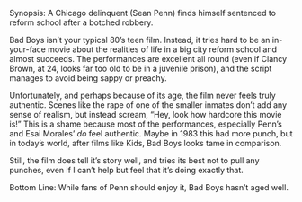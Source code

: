 Synopsis: A Chicago delinquent (Sean Penn) finds himself sentenced to reform school after a botched robbery.

Bad Boys isn’t your typical 80’s teen film.  Instead, it tries hard to be an in-your-face movie about the realities of life in a big city reform school and almost succeeds.  The performances are excellent all round (even if Clancy Brown, at 24, looks far too old to be in a juvenile prison), and the script manages to avoid being sappy or preachy.

Unfortunately, and perhaps because of its age, the film never feels truly authentic.  Scenes like the rape of one of the smaller inmates don’t add any sense of realism, but instead scream, “Hey, look how hardcore this movie is!”  This is a shame because most of the performances, especially Penn’s and Esai Morales’ <em>do</em> feel authentic. Maybe in 1983 this had more punch, but in today’s world, after films like Kids, Bad Boys looks tame in comparison.

Still, the film does tell it’s story well, and tries its best not to pull any punches, even if I can’t help but feel that it’s doing exactly that.

Bottom Line: While fans of Penn should enjoy it, Bad Boys hasn’t aged well.
